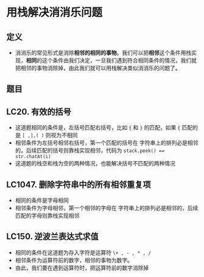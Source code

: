 # 用栈解决消消乐问题

## 定义

-   消消乐的常见形式是消除**相邻的相同的事物**。我们可以把**相邻**这个条件用栈实现，**相同**的这个条件由我们决定，一旦我们遇到符合相同条件的情况，我们就把相邻的事物消除掉，由此我们就可以用栈解决类似消消乐的问题了。

## 题目

## LC20. 有效的括号

-   这道题相同的条件是，左括号匹配右括号，比如 `{` 和 `}` 的匹配，如果 `{` 匹配的是 `[ ,],( )` 则视为不相同
-   相邻条件为左括号相邻右括号，第一个匹配的括号在 字符串上的排列必是相邻的，后续匹配的括号则靠栈实现相邻，代码为 `stack.peek() == str.chatAt(i) `
-   这道题的栈空和栈为空的两种情况，也能解决括号不匹配的两种情况

## LC1047. 删除字符串中的所有相邻重复项

-   相同的条件是字母相同
-   相邻条件为字母相邻，第一个相邻的字母在 字符串上的排列必是相邻的，后续匹配的字母则靠栈实现相邻

## LC150. 逆波兰表达式求值

-   相同的条件在这道题为存入字符是运算符 `\+ , - , * , / `
-   相邻条件为运算符前的数字，相邻的事物为数字。
-   由此，我们要在遇到运算符时，把运算符前的数字消除掉
